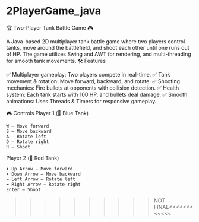 # 2PlayerGame_java
🏆 Two-Player Tank Battle Game 🎮

A Java-based 2D multiplayer tank battle game where two players control tanks, move around the battlefield, and shoot each other until one runs out of HP. The game utilizes Swing and AWT for rendering, and multi-threading for smooth tank movements.
🛠 Features

✅ Multiplayer gameplay: Two players compete in real-time.
✅ Tank movement & rotation: Move forward, backward, and rotate.
✅ Shooting mechanics: Fire bullets at opponents with collision detection.
✅ Health system: Each tank starts with 100 HP, and bullets deal damage.
✅ Smooth animations: Uses Threads & Timers for responsive gameplay.

🎮 Controls
Player 1 (🔵 Blue Tank)

    W – Move forward
    S – Move backward
    A – Rotate left
    D – Rotate right
    R – Shoot

Player 2 (🔴 Red Tank)

    ⬆️ Up Arrow – Move forward
    ⬇️ Down Arrow – Move backward
    ⬅️ Left Arrow – Rotate left
    ➡️ Right Arrow – Rotate right
    Enter – Shoot

>>>>>>>>>>NOT FINAL<<<<<<<<<<<<
